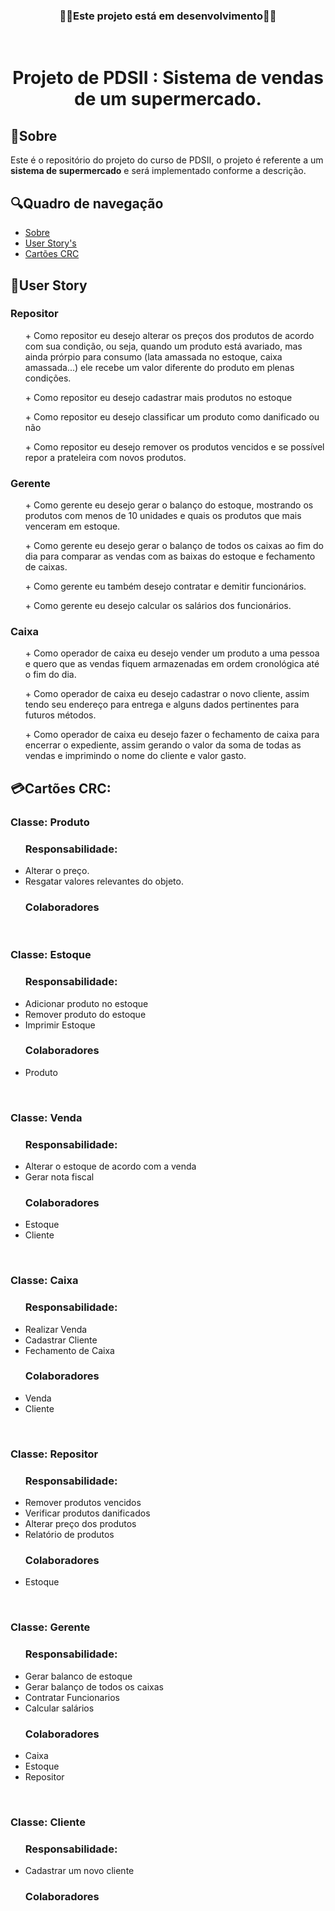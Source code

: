 <h3 align="center">🛑🚧Este projeto está em desenvolvimento🚧🛑</h3>
<br>

<h1 align="center"> Projeto de PDSII : Sistema de vendas de um supermercado.</h1>



## 📄Sobre 
<p>Este é o repositório do projeto do curso de PDSII, o projeto é referente a um <b>sistema de supermercado</b> e será implementado conforme a descrição.</p>

## 🔍Quadro de navegação
* [Sobre](##Sobre)
* [User Story's](##User-Story)
* [Cartões CRC](##Cartões-CRC)



## 🧾User Story
  <h3>Repositor</h3>
<p>
  <ol>
    + Como repositor eu desejo alterar os preços dos produtos de acordo com sua condição, ou seja, quando um produto está avariado, mas ainda prórpio para consumo (lata amassada no estoque, caixa amassada...) ele recebe um valor diferente do produto em plenas condições.
  </ol>
  <ol>            
    + Como repositor eu desejo cadastrar mais produtos no estoque
  </ol>
  <ol>
    + Como repositor eu desejo classificar um produto como danificado ou não
  </ol>
  <ol>
    + Como repositor eu desejo remover os produtos vencidos e se possível repor a prateleira com novos produtos.
  </ol>
</p>


  <h3>Gerente</h3> 
<p>
  <ol>
    + Como gerente eu desejo gerar o balanço do estoque, mostrando os produtos com menos de 10 unidades e quais os produtos que mais venceram em estoque.
  </ol>
  <ol>            
    +  Como gerente eu desejo gerar o balanço de todos os caixas ao fim do dia para comparar as vendas com as baixas do estoque e fechamento de caixas.
  </ol>
  <ol>
    + Como gerente eu também desejo contratar e demitir funcionários.
  </ol>
  <ol>
    + Como gerente eu desejo calcular os salários dos funcionários.
  </ol>
</p>


  <h3>Caixa</h3> 
<p>
  <ol>
    + Como operador de caixa eu desejo vender um produto a uma pessoa e quero que as vendas fiquem armazenadas em ordem cronológica até o fim do dia.
  </ol>
  <ol>            
    +  Como operador de caixa eu desejo cadastrar o novo cliente, assim tendo seu endereço para entrega e alguns dados pertinentes para futuros métodos.
  </ol>
  <ol>
    + Como operador de caixa eu desejo fazer o fechamento de caixa para encerrar o expediente, assim gerando o valor da soma de todas as vendas e imprimindo o nome do cliente e valor gasto.
  </ol>
</p>

## 💳Cartões CRC:

<h3>Classe: Produto</h3>
<ul>
  <h3>Responsabilidade:</h3>
  <p>
      <li>
        Alterar o preço.
      </li>
      <li>
        Resgatar valores relevantes do objeto.
      </li>
  </p>
</ul>
<ul>
  <h3>Colaboradores</h3>
  <p>
  </p>
</ul>
<br>

<h3>Classe: Estoque</h3>
<ul>
  <h3>Responsabilidade:</h3>
  <p>
    <li>
      Adicionar produto no estoque
    </li>
    <li>
      Remover produto do estoque
    </li>
    <li>
      Imprimir Estoque
    </li>
  </p>
</ul>
<ul>
  <h3>Colaboradores</h3>
  <p>
    <li>
    Produto
    </li>
  </p>
</ul>
<br>
  
<h3>Classe: Venda</h3>
<ul>
  <h3>Responsabilidade:</h3>
  <p>
    <li>
    Alterar o estoque de acordo com a venda
    </li>
    <li>
    Gerar nota fiscal
    </li>
  </p>
</ul>
<ul>
  <h3>Colaboradores</h3>
  <p>
    <li>
    Estoque
    </li>
    <li>
    Cliente
    </li>
    </p>
</ul>
<br>

<h3>Classe: Caixa</h3>
<ul>
  <h3>Responsabilidade:</h3>
  <p>
    <li>
      Realizar Venda
    </li>
    <li>
      Cadastrar Cliente 
    </li>
    <li>
      Fechamento de Caixa
    </li>
  </p>
</ul>
<ul>
  <h3>Colaboradores</h3>
  <p>
    <li>
      Venda
    </li>
    <li>
      Cliente
    </li>
  </p>
</ul>
<br>

<h3>Classe: Repositor</h3>
<ul>
    <h3>Responsabilidade:</h3>
    <p>
        <li>
          Remover produtos vencidos
        </li>
        <li>
          Verificar produtos danificados
        </li>
        <li>
          Alterar preço dos produtos
        </li>
        <li>
          Relatório de produtos
        </li>
    </p>
</ul>
<ul>
    <h3>Colaboradores</h3>
    <p>
        <li>
          Estoque
        </li>
    </p>
</ul>
<br>

<h3>Classe: Gerente</h3>
<ul>
    <h3>Responsabilidade:</h3>
    <p>
        <li>
          Gerar balanco de estoque
        </li>
        <li>
          Gerar balanço de todos os caixas
        </li>
        <li>
          Contratar Funcionarios
        </li>
        <li>
          Calcular salários
        </li>
    </p>
</ul>
<ul>
    <h3>Colaboradores</h3>
    <p>
        <li>
            Caixa
        </li>
        <li>
            Estoque
        </li>
        <li>
            Repositor
        </li>
    </p>
</ul>
<br>

<h3>Classe: Cliente</h3>
<ul>
    <h3>Responsabilidade:</h3>
    <p>
        <li>
          Cadastrar um novo cliente
        </li>
    </p>
</ul>
<ul>
    <h3>Colaboradores</h3>
    <p>
    </p>
</ul>
<br>
<br>


